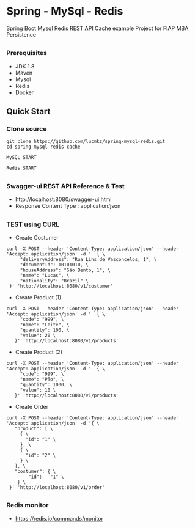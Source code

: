 # Spring - MySql - Redis
Spring Boot Mysql Redis REST API Cache example
Project for FIAP MBA Persistence

##
### Prerequisites
- JDK 1.8
- Maven
- Mysql
- Redis
- Docker

## Quick Start

### Clone source
```
git clone https://github.com/lucmkz/spring-mysql-redis.git
cd spring-mysql-redis-cache
```

```
MySQL START
```

```
Redis START
```

##
### Swagger-ui REST API Reference & Test
- http://localhost:8080/swagger-ui.html
- Response Content Type : application/json

##
### TEST using CURL

- Create Costumer
```
curl -X POST --header 'Content-Type: application/json' --header 'Accept: application/json' -d '  { \ 
     "deliveryAddress": "Rua Lins de Vasconcelos, 1", \ 
     "documentId": 10101010, \ 
     "houseAddress": "São Bento, 1", \ 
     "name": "Lucas", \ 
     "nationality": "Brazil" \ 
 }' 'http://localhost:8080/v1/costumer'
```

- Create Product (1)
```
curl -X POST --header 'Content-Type: application/json' --header 'Accept: application/json' -d '  { \ 
     "code": "999", \ 
     "name": "Leite", \ 
     "quantity": 100, \ 
     "value": 20 \ 
   }' 'http://localhost:8080/v1/products'
```

- Create Product (2)
```
curl -X POST --header 'Content-Type: application/json' --header 'Accept: application/json' -d '  { \ 
     "code": "999", \ 
     "name": "Pão", \ 
     "quantity": 1000, \ 
     "value": 10 \ 
   }' 'http://localhost:8080/v1/products'
```

- Create Order
```
curl -X POST --header 'Content-Type: application/json' --header 'Accept: application/json' -d '{ \ 
   "product": [ \ 
     { \ 
       "id": "1" \ 
     }, \ 
     { \ 
       "id": "2" \ 
     } \ 
   ], \ 
   "costumer": { \ 
 		"id":	"1" \ 
 	} \ 
 }' 'http://localhost:8080/v1/order'
```

##
### Redis monitor
- https://redis.io/commands/monitor
